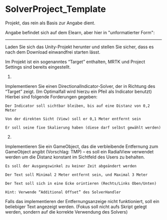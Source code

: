 # SolverProject_Template
Projekt, das rein als Basis zur Angabe dient.

Angabe befindet sich auf dem Elearn, aber hier in "unformatierter Form":
_________________________________________________________________________

Laden Sie sich das Unity-Projekt herunter und stellen Sie sicher, dass es nach dem Download einwandfrei starten lässt. 

Im Projekt ist ein sogenanntes “Target” enthalten, MRTK und Project Settings sind bereits eingestellt. 

1) 

Implementieren Sie einen DirectionalIndicator-Solver, der in Richtung des “Target” zeigt. (Im Optimalfall wird hierzu ein Pfeil als Indicator benutzt) 
Hierbei sind folgende Forderungen gegeben: 

    Der Indicator soll sichtbar bleiben, bis auf eine Distanz von 0,2 Meter 

    Von der direkten Sicht (View) soll er 0,1 Meter entfernt sein 

    Er soll seine fixe Skalierung haben (diese darf selbst gewählt werden) 

2) 

Implementieren Sie ein GameObject, das die verbleibende Entfernung zum GameObject angibt (Vorschlag: TMP) – es soll ein RadialView verwendet werden um die Distanz konstant im Sichtfeld des Users zu behalten. 

    Es soll der Ausgangswinkel zu keiner Zeit abgeändert werden 

    Der Text soll Minimal 2 Meter entfernt sein, und Maximal 3 Meter 

    Der Text soll sich in eine Ecke orintieren (Rechts/Links Oben/Unten) 

    Hint: Verwende “Additional Offset” des SolverHandler  

 

Falls das implementieren der Entfernungsanzeige nicht funktioniert, soll ein beliebiger Text angezeigt werden. (Fokus soll nicht aufs Skript gelegt werden, sondern auf die korrekte Verwendung des Solvers) 
